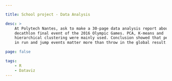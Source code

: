 ```yaml
---

title: School project - Data Analysis

desc: >
    At Polytech Nantes, ask to make a 30-page data analysis report about the
    decathlon final event of the 2016 Olympic Games. PCA, K-means and
    hierarchical clustering were mainly used. Conclusion showed that performance
    in run and jump events matter more than throw in the global result.

page: false

tags:
    - R
    - Dataviz
---
```


